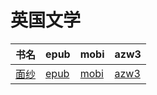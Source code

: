 # 英国文学

| 书名 | epub | mobi | azw3 |
| --- | --- | --- | --- |
| [面纱](http://ct.dalanmei.com/f/31084289-571773827-106f4e) | [epub](http://ct.dalanmei.com/f/31084289-571773827-106f4e) | [mobi](http://ct.dalanmei.com/f/31084289-571495932-7b2ad4) | [azw3](http://ct.dalanmei.com/f/31084289-571918748-4f80ad) |
